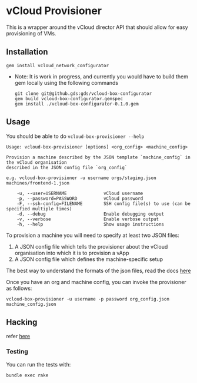 # vCloud Provisioner

This is a wrapper around the vCloud director API that should allow for easy
provisioning of VMs.

## Installation

    gem install vcloud_network_configurator

* Note: It is work in progress, and currently you would have to build
  them gem locally using the following commands

      git clone git@github.gds:gds/vcloud-box-configurator
      gem build vcloud-box-configurator.gemspec
      gem install ./vcloud-box-configurator-0.1.0.gem

## Usage

You should be able to do `vcloud-box-provisioner --help`

    Usage: vcloud-box-provisioner [options] <org_config> <machine_config>

    Provision a machine described by the JSON template `machine_config` in the vCloud organisation
    described in the JSON config file `org_config`
    
    e.g. vcloud-box-provisioner -u username orgs/staging.json machines/frontend-1.json
    
        -u, --user=USERNAME              vCloud username
        -p, --password=PASSWORD          vCloud password
        -F, --ssh-config=FILENAME        SSH config file(s) to use (can be specified multiple times)
        -d, --debug                      Enable debugging output
        -v, --verbose                    Enable verbose output
        -h, --help                       Show usage instructions

To provision a machine you will need to specify at least two JSON files:

  1. A JSON config file which tells the provisioner about the vCloud
     organisation into which it is to provision a vApp
  2. A JSON config file which defines the machine-specific setup

The best way to understand the formats of the json files, read the docs 
[here](/docs/json_formats.md)

Once you have an org and machine config, you can invoke the provisioner as
follows:

    vcloud-box-provisioner -u username -p password org_config.json machine_config.json

## Hacking

refer [here](/docs/hacking.md)

### Testing

You can run the tests with:

    bundle exec rake
